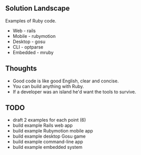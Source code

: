 Solution Landscape
--------------
Examples of Ruby code.

* Web      - rails
* Mobile   - rubymotion
* Desktop  - gosu
* CLI      - optparse
* Embedded - mruby

Thoughts
--------------

* Good code is like good English, clear and concise.
* You can build anything with Ruby.
* If a developer was an island he'd want the tools to survive.

TODO
--------------

+ draft 2 examples for each point (6)
+ build example Rails web app
+ build example Rubymotion mobile app
+ build example desktop Gosu game
+ build example command-line app
+ build example embedded system
